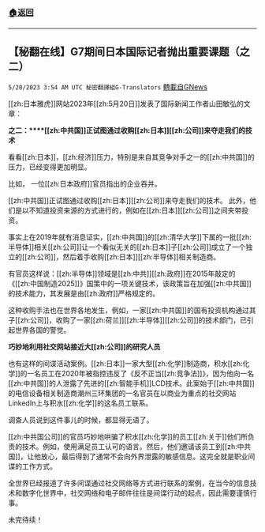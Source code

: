 ###  [:house:返回](README.md)
---


## 【秘翻在线】G7期间日本国际记者抛出重要课题（之二）
`5/20/2023 3:54 AM UTC 秘密翻譯組G-Translators` [轉載自GNews](https://gnews.org/articles/1315906)

         

[[zh:日本雅虎]]网站2023年[[zh:5月20日]]发表了国际新闻工作者山田敏弘的文章：

**之二：****[[zh:中共国]]正试图通过收购[[zh:日本]][[zh:公司]]来夺走我们的技术**

看看[[zh:日本]]，[[zh:经济]]压力，特别是来自其竞争对手之一的[[zh:中共国]]的压力，已经变得更加明显。

比如， 一位[[zh:日本政府]]官员指出的企业吞并。

[[zh:中共国]]正试图通过收购[[zh:日本]][[zh:公司]]来夺走我们的技术。 此外，他们是以不知道投资来源的方式进行的，例如在[[zh:日本]][[zh:公司]]之间夹带投资。

事实上在2019年就有消息证实，[[zh:中共国]]的[[zh:清华大学]]下属的一批[[zh:半导体]]相关[[zh:公司]]让一个看似无关的[[zh:日本]]子[[zh:公司]]成立了一个独立的[[zh:公司]]，然后着手收购[[zh:日本]][[zh:半导体]]相关制造商。

有官员这样说：[[zh:半导体]]领域是[[zh:中共]][[zh:政府]]在2015年敲定的《[[zh:中国制造2025]]》国策中的一项关键技术，该政策旨在加强[[zh:中共国]]的技术能力，其发展是由[[zh:政府]]严格规定的。

这种收购手法也在世界各地发生，例如，一家[[zh:中共国]]的国有投资机构通过其子[[zh:公司]]，收购了一家[[zh:荷兰]][[zh:半导体]][[zh:公司]]的技术部门，已引起世界各国的警觉。

**巧妙地利用社交网站接近大[[zh:公司]]的研究人员**

也有这样的间谍活动案例。[[zh:日本]]一家大型[[zh:化学]]制造商，积水[[zh:化学]]的一名员工在2020年被指控违反了《反不正当[[zh:竞争法]]》，因为他向一名[[zh:中共国]]的人泄露了先进的[[zh:智能手机]]LCD技术。此案始于[[zh:中共国]]的电信设备相关制造商潮州三环集团的一名官员在以商业为重点的社交网站LinkedIn上与积水[[zh:化学]]的这名员工联系。

调查人员说到这件事儿的时候，都显得无语了。

[[zh:中共国公司]]的官员巧妙地哄骗了积水[[zh:化学]]的员工[[zh:关于]]他们所负责的技术。例如，使用满足员工认可的语言。然后，他们邀请该员工到[[zh:中共国]]，让他放心，最后得到了通常不会向外界泄露的敏感信息。这完全就是职业间谍的工作方式。

全世界已经报道了许多间谍通过社交网络等方式进行联系的案例，在当今的信息技术和数字化世界中，社交网络和电子邮件往往是间谍行动的起点，因此需要谨慎行事。

未完待续！
